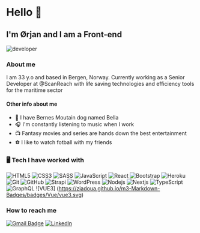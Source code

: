 # Hello 👋

## I'm Ørjan and I am a Front-end

<picture>
 <img alt="developer" src="https://images.unsplash.com/photo-1546146830-2cca9512c68e?ixlib=rb-4.0.3&ixid=MnwxMjA3fDB8MHxwaG90by1wYWdlfHx8fGVufDB8fHx8&auto=format&fit=crop&w=500&q=50">
</picture>

### About me
I am 33 y.o and based in Bergen, Norway. Currently working as a Senior Developer at @ScanReach with life saving technologies and efficiency tools for the maritime sector

#### Other info about me
 - :dog: I have Bernes Moutain dog named Bella
 - :headphones: I'm constantly listening to music when I work
 - :tv: Fantasy movies and series are hands down the best entertainment
 - :soccer: I like to watch fotball with my friends

### :desktop_computer: Tech I have worked with
![HTML5](https://img.shields.io/badge/-HTML5-white?style=for-the-badge&logo=html5)
![CSS3](https://img.shields.io/badge/-CSS3-white?style=for-the-badge&logo=css3&logoColor=264de4)
![SASS](https://img.shields.io/badge/-Sass-white?style=for-the-badge&logo=sass)
![JavaScript](https://img.shields.io/badge/-JavaScript-white?style=for-the-badge&logo=javascript)
![React](https://img.shields.io/badge/-React-white?style=for-the-badge&logo=react)
![Bootstrap](https://img.shields.io/badge/-Bootstrap-white?style=for-the-badge&logo=bootstrap)
![Heroku](https://img.shields.io/badge/-Heroku-white?style=for-the-badge&logo=heroku&logoColor=6762a6)
![Git](https://img.shields.io/badge/-Git-white?style=for-the-badge&logo=git)
![GitHub](https://img.shields.io/badge/-GitHub-white?style=for-the-badge&logo=github&logoColor=black)
![Strapi](https://img.shields.io/badge/-Strapi-white?style=for-the-badge&logo=Strapi&logoColor=4e26e0)
![WordPress](https://img.shields.io/badge/-WordPress-white?style=for-the-badge&logo=wordpress&logoColor=00749c)
![Nodejs](https://img.shields.io/badge/-Nodejs-white?style=for-the-badge&logo=Node.js)
![Nextjs](https://img.shields.io/badge/-NEXT.js-white?style=for-the-badge&logo=Next.js&logoColor=black)
![TypeScript](https://img.shields.io/badge/-TypeScript-white?style=for-the-badge&logo=typescript)
![GraphQL](https://img.shields.io/badge/-GraphQL-white?style=for-the-badge&logo=graphql&logoColor=e535ab)
![VUE3] (https://ziadoua.github.io/m3-Markdown-Badges/badges/Vue/vue3.svg)

### How to reach me 
[![Gmail Badge](https://img.shields.io/badge/-gmail-c14438?style=flat-square&logo=Gmail&logoColor=white)](mailto:oerjan4@gmail.com) 
[![Linkedln](https://img.shields.io/badge/LinkedIn-0077B5?style=for-the-badg&logo=linkedin&logoColor=white)](https://www.linkedin.com/in/%C3%B8rjan-berger-80a05889/)
